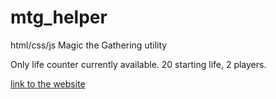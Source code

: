 # mtg_helper
html/css/js Magic the Gathering utility

Only life counter currently available. 20 starting life, 2 players.

[link to the website](https://tdsojohn.github.io/mtg_helper/index.html)